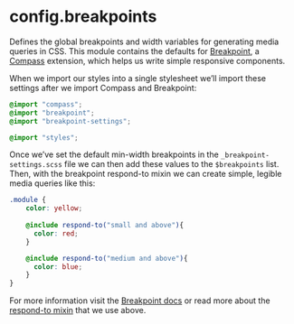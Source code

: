 config.breakpoints
==================

Defines the global breakpoints and width variables for generating media queries in CSS. This module contains the defaults for [Breakpoint](http://breakpoint-sass.com/), a [Compass](http://compass-style.org/) extension, which helps us write simple responsive components. 

When we import our styles into a single stylesheet we’ll import these settings after we import Compass and Breakpoint:

```scss
@import "compass";
@import "breakpoint";
@import "breakpoint-settings";

@import "styles";
```

Once we’ve set the default min-width breakpoints in the `_breakpoint-settings.scss` file we can then add these values to the `$breakpoints` list. Then, with the breakpoint respond-to mixin we can create simple, legible media queries like this:

```scss
.module {
    color: yellow;
 
    @include respond-to("small and above"){
      color: red;
    }

    @include respond-to("medium and above"){
      color: blue;
    }
}
```

For more information visit the [Breakpoint docs](http://breakpoint-sass.com/) or read more about the [respond-to mixin](https://github.com/Team-Sass/breakpoint/wiki/Respond-To) that we use above.


